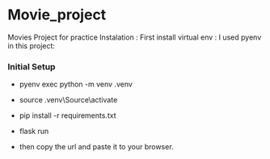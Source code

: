 # Movie_project
Movies Project for practice 
Instalation : 
First install virtual env : 
  I used pyenv in this project: 
 ### Initial Setup
  
  - pyenv exec python -m venv .venv
  - source .venv\Source\activate 
  - pip install -r requirements.txt
  - flask run
  
  - then copy the url and paste it to your browser. 
  
 
